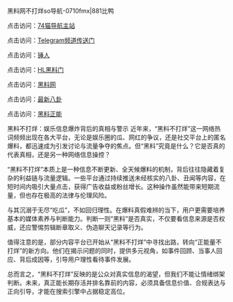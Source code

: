 黑料网不打烊so导航-0710fmx|881比鸭

点击访问：<a href="https://74mao.com/">74猫导航主站</a>

点击访问：<a href="https://74mao.com/">Telegram频道传送门</a>

点击访问：<a href="https://heiliaoubleqx.pages.dev">锤人</a>

点击访问：<a href="https://heiliao5s28gk.pages.dev ">HL黑料门</a>

点击访问：<a href="https://heiliaoxrq8i9.pages.dev">黑料网</a>

点击访问：<a href="https://heiliao9wsbg3.pages.dev ">最新八卦</a>

点击访问：<a href="https://heiliaoryrhyu.pages.dev">黑料正能</a>

黑料不打烊：娱乐信息爆炸背后的真相与警示
近年来，“黑料不打烊”这一网络热词频频出现在各大平台，无论是娱乐圈的瓜、网红的争议，还是社交平台上的匿名爆料，都迅速成为引发讨论与流量争夺的焦点。但“黑料”究竟是什么？它是否真的代表真相，还是另一种网络信息操控？

“黑料不打烊”本质上是一种信息不断更新、全天候爆料的机制，背后往往隐藏着复杂的利益链与流量逻辑。一些平台通过持续推送未经核实的八卦、丑闻等内容，在短时间内吸引大量点击，获得广告收益或粉丝增长。这种操作虽然能带来短期流量，但也存在极高的法律与伦理风险。

与其沉溺于无尽“吃瓜”，不如回归理性。在爆料真假难辨的当下，用户更需要培养基本的媒体素养与判断能力。判断一则“黑料”是否真实，不仅要看信息来源是否权威，还应警惕剪辑断章取义、伪造聊天记录等行为。

值得注意的是，部分内容平台已开始从“黑料不打烊”中寻找出路，转向“正能量不打烊”的新方向。他们在揭示问题的同时，提供多元视角，如事件回顾、当事人回应、背后成因等，引导用户理性看待事件发展。

总而言之，“黑料不打烊”反映的是公众对真实信息的渴望，但我们不能让情绪绑架判断。未来，真正能长期存活并排名靠前的内容，必须具备信息价值、合规表达与正向引导，才能在搜索引擎中占据稳定高位。

<span style="display:none;">[Canonical link](https://github.com/BHD0710/BHD0710-03 )</span>
